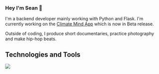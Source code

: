 ### Hey I'm Sean 👋

I'm a backend developer mainly working with Python and Flask. I'm currently working on
the [Climate Mind App](https://app.climatemind.org) which is now in Beta release.

Outside of coding, I produce short documentaries, practice photography and make hip-hop
beats.

## Technologies and Tools

![](https://img.shields.io/badge/<Code>-<Python>-informational?style=flat&logo=<Python>&logoColor=white&color=2bbc8a)





